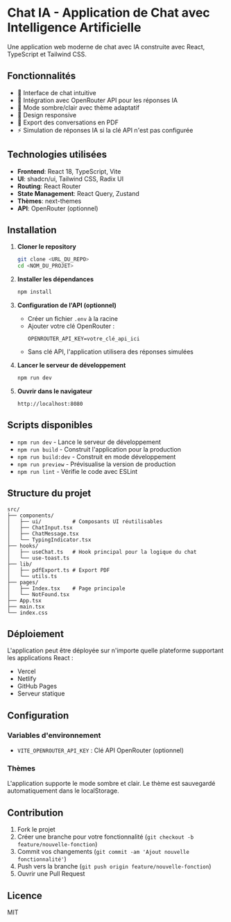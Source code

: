# Chat IA - Application de Chat avec Intelligence Artificielle

Une application web moderne de chat avec IA construite avec React, TypeScript et Tailwind CSS.

## Fonctionnalités

- 💬 Interface de chat intuitive
- 🤖 Intégration avec OpenRouter API pour les réponses IA
- 🌙 Mode sombre/clair avec thème adaptatif
- 📱 Design responsive
- 💾 Export des conversations en PDF
- ⚡ Simulation de réponses IA si la clé API n'est pas configurée

## Technologies utilisées

- **Frontend**: React 18, TypeScript, Vite
- **UI**: shadcn/ui, Tailwind CSS, Radix UI
- **Routing**: React Router
- **State Management**: React Query, Zustand
- **Thèmes**: next-themes
- **API**: OpenRouter (optionnel)

## Installation

1. **Cloner le repository**
   ```bash
   git clone <URL_DU_REPO>
   cd <NOM_DU_PROJET>
   ```

2. **Installer les dépendances**
   ```bash
   npm install
   ```

3. **Configuration de l'API (optionnel)**
   - Créer un fichier `.env` à la racine
   - Ajouter votre clé OpenRouter :
     ```
     OPENROUTER_API_KEY=votre_clé_api_ici
     ```
   - Sans clé API, l'application utilisera des réponses simulées

4. **Lancer le serveur de développement**
   ```bash
   npm run dev
   ```

5. **Ouvrir dans le navigateur**
   ```
   http://localhost:8080
   ```

## Scripts disponibles

- `npm run dev` - Lance le serveur de développement
- `npm run build` - Construit l'application pour la production
- `npm run build:dev` - Construit en mode développement
- `npm run preview` - Prévisualise la version de production
- `npm run lint` - Vérifie le code avec ESLint

## Structure du projet

```
src/
├── components/
│   ├── ui/          # Composants UI réutilisables
│   ├── ChatInput.tsx
│   ├── ChatMessage.tsx
│   └── TypingIndicator.tsx
├── hooks/
│   ├── useChat.ts   # Hook principal pour la logique du chat
│   └── use-toast.ts
├── lib/
│   ├── pdfExport.ts # Export PDF
│   └── utils.ts
├── pages/
│   ├── Index.tsx    # Page principale
│   └── NotFound.tsx
├── App.tsx
├── main.tsx
└── index.css
```

## Déploiement

L'application peut être déployée sur n'importe quelle plateforme supportant les applications React :

- Vercel
- Netlify
- GitHub Pages
- Serveur statique

## Configuration

### Variables d'environnement

- `VITE_OPENROUTER_API_KEY` : Clé API OpenRouter (optionnel)

### Thèmes

L'application supporte le mode sombre et clair. Le thème est sauvegardé automatiquement dans le localStorage.

## Contribution

1. Fork le projet
2. Créer une branche pour votre fonctionnalité (`git checkout -b feature/nouvelle-fonction`)
3. Commit vos changements (`git commit -am 'Ajout nouvelle fonctionnalité'`)
4. Push vers la branche (`git push origin feature/nouvelle-fonction`)
5. Ouvrir une Pull Request

## Licence

MIT
